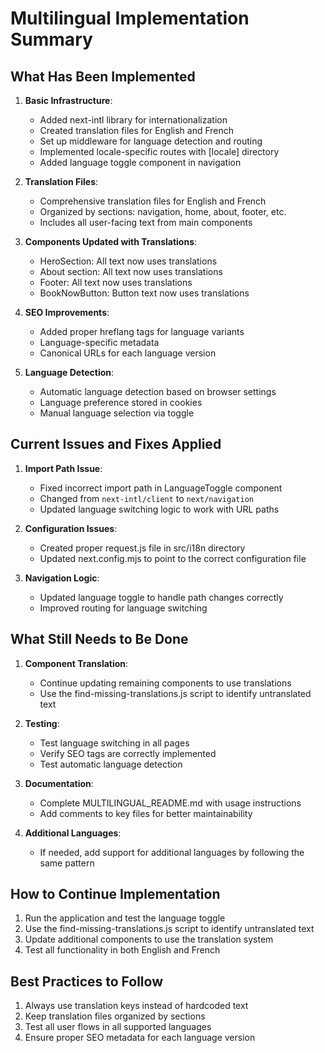 # Multilingual Implementation Summary

## What Has Been Implemented

1. **Basic Infrastructure**:
   - Added next-intl library for internationalization
   - Created translation files for English and French
   - Set up middleware for language detection and routing
   - Implemented locale-specific routes with [locale] directory
   - Added language toggle component in navigation

2. **Translation Files**:
   - Comprehensive translation files for English and French
   - Organized by sections: navigation, home, about, footer, etc.
   - Includes all user-facing text from main components

3. **Components Updated with Translations**:
   - HeroSection: All text now uses translations
   - About section: All text now uses translations
   - Footer: All text now uses translations
   - BookNowButton: Button text now uses translations

4. **SEO Improvements**:
   - Added proper hreflang tags for language variants
   - Language-specific metadata
   - Canonical URLs for each language version

5. **Language Detection**:
   - Automatic language detection based on browser settings
   - Language preference stored in cookies
   - Manual language selection via toggle

## Current Issues and Fixes Applied

1. **Import Path Issue**:
   - Fixed incorrect import path in LanguageToggle component
   - Changed from `next-intl/client` to `next/navigation`
   - Updated language switching logic to work with URL paths

2. **Configuration Issues**:
   - Created proper request.js file in src/i18n directory
   - Updated next.config.mjs to point to the correct configuration file

3. **Navigation Logic**:
   - Updated language toggle to handle path changes correctly
   - Improved routing for language switching

## What Still Needs to Be Done

1. **Component Translation**:
   - Continue updating remaining components to use translations
   - Use the find-missing-translations.js script to identify untranslated text

2. **Testing**:
   - Test language switching in all pages
   - Verify SEO tags are correctly implemented
   - Test automatic language detection

3. **Documentation**:
   - Complete MULTILINGUAL_README.md with usage instructions
   - Add comments to key files for better maintainability

4. **Additional Languages**:
   - If needed, add support for additional languages by following the same pattern

## How to Continue Implementation

1. Run the application and test the language toggle
2. Use the find-missing-translations.js script to identify untranslated text
3. Update additional components to use the translation system
4. Test all functionality in both English and French

## Best Practices to Follow

1. Always use translation keys instead of hardcoded text
2. Keep translation files organized by sections
3. Test all user flows in all supported languages
4. Ensure proper SEO metadata for each language version 